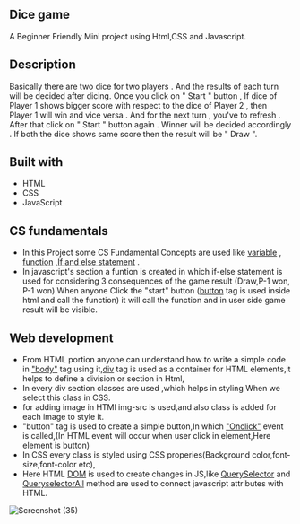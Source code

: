 ## Dice game
A Beginner  Friendly Mini project using Html,CSS and Javascript.

 ## Description
 
 Basically there are two dice for two players . And the results of each turn will be decided after dicing. Once you click on " Start " button , If dice of Player 1 shows bigger score with respect to the dice of Player 2 , then Player 1 will win and vice versa . And for the next turn , you've to refresh . After that click on " Start " button again . Winner will be decided accordingly . If both the dice shows same score then the result will be " Draw ".
 ## Built with
 
 - HTML
 - CSS
 - JavaScript
  
  ## CS fundamentals
 
 - In this Project some CS Fundamental Concepts are used like [variable](https://www.w3schools.com/js/js_variables.asp) , [function](https://developer.mozilla.org/en-US/docs/Web/JavaScript/Guide/Functions) ,[If and else statement](https://www.w3schools.com/js/js_if_else.asp) .
- In javascript's section a funtion is created in which  if-else statement is used for considering 3 consequences of the game result (Draw,P-1 won, P-1 won)
 When anyone Click the "start" button ([button](https://www.w3schools.com/tags/tag_button.asp) tag is used inside html and call the function) it will call the function and in user side game result will be visible.
 
 ## Web development
 
 - From HTML portion anyone can understand how to write a simple code in ["body"](https://developer.mozilla.org/en-US/docs/Web/HTML/Element/body) tag using it,[div](https://developer.mozilla.org/en-US/docs/Web/HTML/Element/div) tag is used as a container for HTML elements,it helps to define a  division or section in Html,
 - In every div section classes are used ,which helps in styling When we select this class in CSS.
 - for adding image in HTMl img-src is used,and also class is added for each image to style it.
 - "button" tag is used to create a simple button,In which ["Onclick"](https://www.w3schools.com/JSREF/event_onclick.asp) event is called,(In HTML event will occur when user click in element,Here element is button)
 - In CSS every class is styled using CSS properies(Background color,font-size,font-color etc),
 - Here HTML [DOM](https://developer.mozilla.org/en-US/docs/Web/API/Document_Object_Model/Introduction) is used to create changes in JS,like [QuerySelector](https://www.w3schools.com/jsref/met_document_queryselector.asp) and [QueryselectorAll](https://www.w3schools.com/jsref/met_document_queryselectorall.asp) method are used to connect javascript attributes with HTML.
 
  ![Screenshot (35)](https://user-images.githubusercontent.com/100128956/196407057-078aff18-e1fc-49af-a22a-a86e69acd672.png)


 
